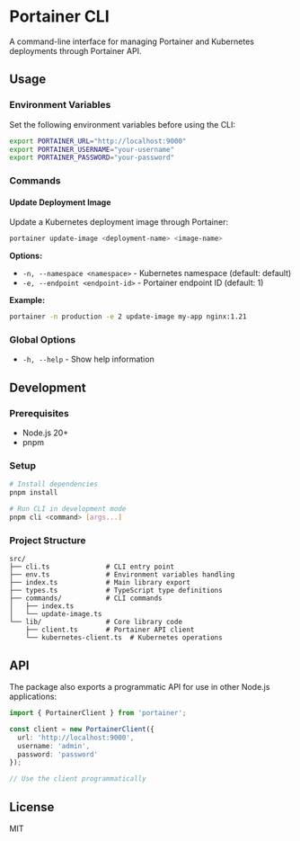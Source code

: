 # Portainer CLI

A command-line interface for managing Portainer and Kubernetes deployments through Portainer API.

## Usage

### Environment Variables

Set the following environment variables before using the CLI:

```bash
export PORTAINER_URL="http://localhost:9000"
export PORTAINER_USERNAME="your-username"
export PORTAINER_PASSWORD="your-password"
```

### Commands

#### Update Deployment Image

Update a Kubernetes deployment image through Portainer:

```bash
portainer update-image <deployment-name> <image-name>
```

**Options:**
- `-n, --namespace <namespace>` - Kubernetes namespace (default: default)
- `-e, --endpoint <endpoint-id>` - Portainer endpoint ID (default: 1)

**Example:**
```bash
portainer -n production -e 2 update-image my-app nginx:1.21
```

### Global Options
- `-h, --help` - Show help information

## Development

### Prerequisites

- Node.js 20+
- pnpm

### Setup

```bash
# Install dependencies
pnpm install

# Run CLI in development mode
pnpm cli <command> [args...]
```

### Project Structure

```
src/
├── cli.ts              # CLI entry point
├── env.ts              # Environment variables handling
├── index.ts            # Main library export
├── types.ts            # TypeScript type definitions
├── commands/           # CLI commands
│   ├── index.ts
│   └── update-image.ts
└── lib/                # Core library code
    ├── client.ts       # Portainer API client
    └── kubernetes-client.ts  # Kubernetes operations
```

## API

The package also exports a programmatic API for use in other Node.js applications:

```typescript
import { PortainerClient } from 'portainer';

const client = new PortainerClient({
  url: 'http://localhost:9000',
  username: 'admin',
  password: 'password'
});

// Use the client programmatically
```

## License

MIT